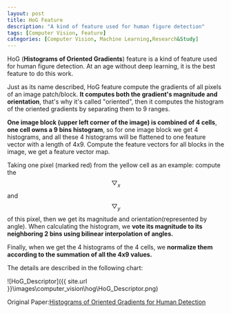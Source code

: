 ```yaml
---
layout: post
title: HoG Feature
description: "A kind of feature used for human figure detection"
tags: [Computer Vision, Feature]
categories: [Computer Vision, Machine Learning,Research&Study]
---
```


 HoG (**Histograms of Oriented Gradients**) feature is a kind of feature used for human figure detection. At an age without deep learning, it is the best feature to do this work.

Just as its name described, HoG feature compute the gradients of all pixels of an image patch/block. **It computes both the gradient's magnitude and orientation**, that's why it's called "oriented", then it computes the histogram of the oriented gradients by separating them to 9 ranges.

**One image block (upper left corner of the image) is combined of 4 cells**, **one cell owns a 9 bins histogram**, so for one image block we get 4 histograms, and all these 4 histograms will be flattened to one feature vector with a length of 4x9. Compute the feature vectors for all blocks in the image, we get a feature vector map.

Taking one pixel (marked red) from the yellow cell as an example:  compute the $$\bigtriangledown_x$$ and $$\bigtriangledown_y$$ of this pixel, then we get its magnitude and orientation(represented by angle). When calculating the histogram, we **vote its magnitude to its neighboring 2 bins using bilinear interpolation of angles.**

Finally, when we get the 4 histograms of the 4 cells, we **normalize them according to the summation of all the 4x9 values.**

The details are described in the following chart:
<!-- more -->

![HoG_Descriptor]({{ site.url }}\images\computer_vision\hog\HoG_Descriptor.png)



Original Paper:[Histograms of Oriented Gradients for Human Detection](https://lear.inrialpes.fr/people/triggs/pubs/Dalal-cvpr05.pdf)





